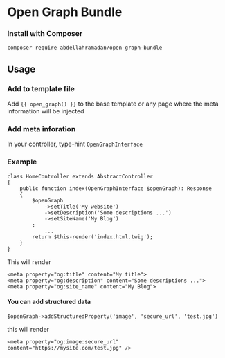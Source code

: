 # Open Graph Bundle 
### Install with Composer 
`composer require abdellahramadan/open-graph-bundle`

## Usage

### Add to template file
Add ```{{ open_graph() }}``` to the base template or any page where the meta information will be injected

### Add meta inforation
In your controller, type-hint `OpenGraphInterface`

### Example
```
class HomeController extends AbstractController
{
    public function index(OpenGraphInterface $openGraph): Response
    {
        $openGraph
            ->setTitle('My website')
            ->setDescription('Some descriptions ...')
            ->setSiteName('My Blog')
        ;
            ...
        return $this-render('index.html.twig');
    }
}
```
This will render
```
<meta property="og:title" content="My title">
<meta property="og:description" content="Some descriptions ...">
<meta property="og:site_name" content="My Blog">
```

#### You can add structured data
``` 
$openGraph->addStructuredProperty('image', 'secure_url', 'test.jpg')
```
this will render 

``` 
<meta property="og:image:secure_url" content="https://mysite.com/test.jpg" />
```


